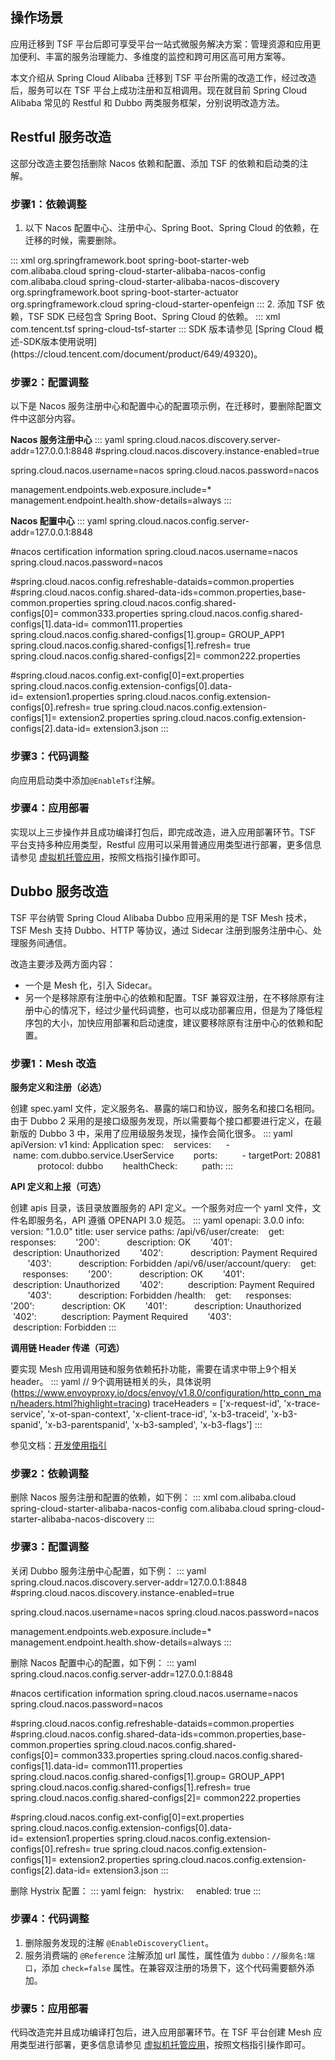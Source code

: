 ## 操作场景

应用迁移到 TSF 平台后即可享受平台一站式微服务解决方案：管理资源和应用更加便利、丰富的服务治理能力、多维度的监控和跨可用区高可用方案等。

本文介绍从 Spring Cloud Alibaba 迁移到 TSF 平台所需的改造工作，经过改造后，服务可以在 TSF 平台上成功注册和互相调用。现在就目前 Spring Cloud Alibaba 常见的 Restful 和 Dubbo 两类服务框架，分别说明改造方法。


## Restful 服务改造

这部分改造主要包括删除 Nacos 依赖和配置、添加 TSF 的依赖和启动类的注解。

### 步骤1：依赖调整

1. 以下 Nacos 配置中心、注册中心、Spring Boot、Spring Cloud 的依赖，在迁移的时候，需要删除。
<dx-codeblock>
:::  xml
	<dependency>
					<groupId>org.springframework.boot</groupId>
					<artifactId>spring-boot-starter-web</artifactId>
	</dependency>
	<dependency>
					<groupId>com.alibaba.cloud</groupId>
					<artifactId>spring-cloud-starter-alibaba-nacos-config</artifactId>
	</dependency>
	<dependency>
					<groupId>com.alibaba.cloud</groupId>
					<artifactId>spring-cloud-starter-alibaba-nacos-discovery</artifactId>
	</dependency>
	<dependency>
					<groupId>org.springframework.boot</groupId>
					<artifactId>spring-boot-starter-actuator</artifactId>
	</dependency>
	<!-- Spring Cloud Open Feign -->
	<dependency>
					<groupId>org.springframework.cloud</groupId>
					<artifactId>spring-cloud-starter-openfeign</artifactId>
	</dependency>
:::
</dx-codeblock>
2. 添加 TSF 依赖，TSF SDK 已经包含 Spring Boot、Spring Cloud 的依赖。
<dx-codeblock>
:::  xml
	<!-- TSF 启动器 -->
	<dependency>
					<groupId>com.tencent.tsf</groupId>
					<artifactId>spring-cloud-tsf-starter</artifactId>
					<version><!-- 调整为 SDK 版本号 --></version>
	</dependency>
:::
</dx-codeblock>
 <dx-alert infotype="explain" title="">
SDK 版本请参见 [Spring Cloud 概述-SDK版本使用说明](https://cloud.tencent.com/document/product/649/49320)。
</dx-alert>




### 步骤2：配置调整

以下是 Nacos 服务注册中心和配置中心的配置项示例，在迁移时，要删除配置文件中这部分内容。

**Nacos 服务注册中心**
<dx-codeblock>
:::  yaml
spring.cloud.nacos.discovery.server-addr=127.0.0.1:8848
#spring.cloud.nacos.discovery.instance-enabled=true



spring.cloud.nacos.username=nacos
spring.cloud.nacos.password=nacos



management.endpoints.web.exposure.include=*
management.endpoint.health.show-details=always
:::
</dx-codeblock>


**Nacos 配置中心**
<dx-codeblock>
:::  yaml
spring.cloud.nacos.config.server-addr=127.0.0.1:8848



#nacos certification information
spring.cloud.nacos.username=nacos
spring.cloud.nacos.password=nacos



#spring.cloud.nacos.config.refreshable-dataids=common.properties
#spring.cloud.nacos.config.shared-data-ids=common.properties,base-common.properties
spring.cloud.nacos.config.shared-configs[0]= common333.properties
spring.cloud.nacos.config.shared-configs[1].data-id= common111.properties
spring.cloud.nacos.config.shared-configs[1].group= GROUP_APP1
spring.cloud.nacos.config.shared-configs[1].refresh= true
spring.cloud.nacos.config.shared-configs[2]= common222.properties



#spring.cloud.nacos.config.ext-config[0]=ext.properties
spring.cloud.nacos.config.extension-configs[0].data-id= extension1.properties
spring.cloud.nacos.config.extension-configs[0].refresh= true
spring.cloud.nacos.config.extension-configs[1]= extension2.properties
spring.cloud.nacos.config.extension-configs[2].data-id= extension3.json
:::
</dx-codeblock>

### 步骤3：代码调整

向应用启动类中添加`@EnableTsf`注解。

### 步骤4：应用部署

实现以上三步操作并且成功编译打包后，即完成改造，进入应用部署环节。TSF 平台支持多种应用类型，Restful 应用可以采用普通应用类型进行部署，更多信息请参见 [虚拟机托管应用](https://cloud.tencent.com/document/product/649/73933)，按照文档指引操作即可。



## Dubbo 服务改造

TSF 平台纳管 Spring Cloud Alibaba Dubbo 应用采用的是 TSF Mesh 技术，TSF Mesh 支持 Dubbo、HTTP 等协议，通过 Sidecar 注册到服务注册中心、处理服务间通信。

改造主要涉及两方面内容：
- 一个是 Mesh 化，引入 Sidecar。
- 另一个是移除原有注册中心的依赖和配置。TSF 兼容双注册，在不移除原有注册中心的情况下，经过少量代码调整，也可以成功部署应用，但是为了降低程序包的大小，加快应用部署和启动速度，建议要移除原有注册中心的依赖和配置。

### 步骤1：Mesh 改造

**服务定义和注册（必选）**

创建 spec.yaml 文件，定义服务名、暴露的端口和协议，服务名和接口名相同。由于 Dubbo 2 采用的是接口级服务发现，所以需要每个接口都要进行定义，在最新版的 Dubbo 3 中，采用了应用级服务发现，操作会简化很多。
<dx-codeblock>
:::  yaml
apiVersion: v1
kind: Application
spec:
    services:
      - name: com.dubbo.service.UserService
        ports:
          - targetPort: 20881
            protocol: dubbo
        healthCheck:
          path:
:::
</dx-codeblock>


**API 定义和上报（可选）**

创建 apis 目录，该目录放置服务的 API 定义。一个服务对应一个 yaml 文件，文件名即服务名，API 遵循 OPENAPI 3.0 规范。
<dx-codeblock>
:::  yaml
openapi: 3.0.0
info:
version: "1.0.0"
title: user service
paths:
/api/v6/user/create:
    get:
      responses:
        '200':
           description: OK
        '401':
           description: Unauthorized
        '402':
           description: Payment Required
        '403':
           description: Forbidden
/api/v6/user/account/query:
    get:
      responses:
        '200':
           description: OK
        '401':
           description: Unauthorized
        '402':
           description: Payment Required
        '403':
           description: Forbidden
/health:
    get:
      responses:
        '200':
           description: OK
        '401':
           description: Unauthorized
        '402':
           description: Payment Required
        '403':
           description: Forbidden
:::
</dx-codeblock>


**调用链 Header 传递（可选）**

要实现 Mesh 应用调用链和服务依赖拓扑功能，需要在请求中带上9个相关 header。
<dx-codeblock>
:::  yaml
// 9个调用链相关的头，具体说明(https://www.envoyproxy.io/docs/envoy/v1.8.0/configuration/http_conn_man/headers.html?highlight=tracing)
traceHeaders = ['x-request-id',
			  		'x-trace-service',
				  	'x-ot-span-context',
				  	'x-client-trace-id',
				  	'x-b3-traceid',
					  'x-b3-spanid',
				  	'x-b3-parentspanid',
				  	'x-b3-sampled',
					  'x-b3-flags']
:::
</dx-codeblock>

参见文档：[开发使用指引](https://cloud.tencent.com/document/product/649/19049)

### 步骤2：依赖调整

删除 Nacos 服务注册和配置的依赖，如下例：
<dx-codeblock>
:::  xml
<dependency>
			<groupId>com.alibaba.cloud</groupId>
			<artifactId>spring-cloud-starter-alibaba-nacos-config</artifactId>
</dependency>
<dependency>
			<groupId>com.alibaba.cloud</groupId>
			<artifactId>spring-cloud-starter-alibaba-nacos-discovery</artifactId>
</dependency>
:::
</dx-codeblock>


### 步骤3：配置调整

关闭 Dubbo 服务注册中心配置，如下例：
<dx-codeblock>
:::  yaml
spring.cloud.nacos.discovery.server-addr=127.0.0.1:8848
#spring.cloud.nacos.discovery.instance-enabled=true



spring.cloud.nacos.username=nacos
spring.cloud.nacos.password=nacos



management.endpoints.web.exposure.include=*
management.endpoint.health.show-details=always
:::
</dx-codeblock>



删除 Nacos 配置中心的配置，如下例：
<dx-codeblock>
:::  yaml
spring.cloud.nacos.config.server-addr=127.0.0.1:8848



#nacos certification information
spring.cloud.nacos.username=nacos
spring.cloud.nacos.password=nacos



#spring.cloud.nacos.config.refreshable-dataids=common.properties
#spring.cloud.nacos.config.shared-data-ids=common.properties,base-common.properties
spring.cloud.nacos.config.shared-configs[0]= common333.properties
spring.cloud.nacos.config.shared-configs[1].data-id= common111.properties
spring.cloud.nacos.config.shared-configs[1].group= GROUP_APP1
spring.cloud.nacos.config.shared-configs[1].refresh= true
spring.cloud.nacos.config.shared-configs[2]= common222.properties



#spring.cloud.nacos.config.ext-config[0]=ext.properties
spring.cloud.nacos.config.extension-configs[0].data-id= extension1.properties
spring.cloud.nacos.config.extension-configs[0].refresh= true
spring.cloud.nacos.config.extension-configs[1]= extension2.properties
spring.cloud.nacos.config.extension-configs[2].data-id= extension3.json
:::
</dx-codeblock>

删除 Hystrix 配置：
<dx-codeblock>
:::  yaml
feign:
  hystrix:
    enabled: true
:::
</dx-codeblock>



### 步骤4：代码调整

1. 删除服务发现的注解 `@EnableDiscoveryClient`。
2. 服务消费端的 `@Reference` 注解添加 url 属性，属性值为 `dubbo：//服务名:端口`，添加 `check=false` 属性。在兼容双注册的场景下，这个代码需要额外添加。

### 步骤5：应用部署

代码改造完并且成功编译打包后，进入应用部署环节。在 TSF 平台创建 Mesh 应用类型进行部署，更多信息请参见 [虚拟机托管应用](https://cloud.tencent.com/document/product/649/73933)，按照文档指引操作即可。
